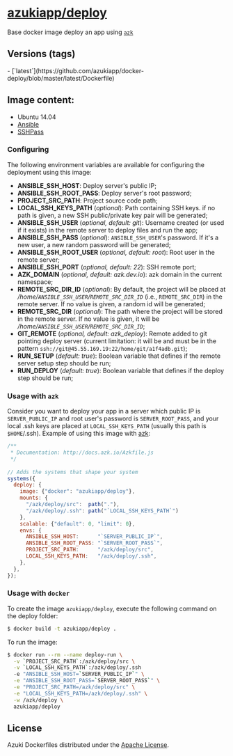 [azukiapp/deploy](http://images.azk.io/#/deploy)
==================

Base docker image deploy an app using [`azk`](http://azk.io)

Versions (tags)
---

<versions>
- [`latest`](https://github.com/azukiapp/docker-deploy/blob/master/latest/Dockerfile)
</versions>

Image content:
---

- Ubuntu 14.04
- [Ansible](http://www.ansible.com)
- [SSHPass](http://sourceforge.net/projects/sshpass/)

### Configuring
The following environment variables are available for configuring the deployment using this image:

- **ANSIBLE_SSH_HOST**: Deploy server's public IP;
- **ANSIBLE_SSH_ROOT_PASS**: Deploy server's root password;
- **PROJECT_SRC_PATH**: Project source code path;
- **LOCAL_SSH_KEYS_PATH** (*optional*): Path containing SSH keys. if no path is given, a new SSH public/private key pair will be generated;
- **ANSIBLE_SSH_USER** (*optional, default: git*): Username created (or used if it exists) in the remote server to deploy files and run the app;
- **ANSIBLE_SSH_PASS** (*optional*): `ANSIBLE_SSH_USER`'s password. If it's a new user, a new random password will be generated;
- **ANSIBLE_SSH_ROOT_USER** (*optional, default: root*): Root user in the remote server;
- **ANSIBLE_SSH_PORT** (*optional, default: 22*): SSH remote port;
- **AZK_DOMAIN** (*optional, default: azk.dev.io*): azk domain in the current namespace;
- **REMOTE_SRC_DIR_ID** (*optional*): By default, the project will be placed at */home/`ANSIBLE_SSH_USER`/`REMOTE_SRC_DIR_ID`* (i.e., `REMOTE_SRC_DIR`) in the remote server. If no value is given, a random id will be generated;
- **REMOTE_SRC_DIR** (*optional*): The path where the project will be stored in the remote server. If no value is given, it will be */home/`ANSIBLE_SSH_USER`/`REMOTE_SRC_DIR_ID`*;
- **GIT_REMOTE** (*optional, default: azk_deploy*): Remote added to git pointing deploy server (current limitation: it will be and must be in the pattern `ssh://git@45.55.169.19:22/home/git/a1f4adb.git`);
- **RUN_SETUP** (*default: true*): Boolean variable that defines if the remote server setup step should be run;
- **RUN_DEPLOY** (*default: true*): Boolean variable that defines if the deploy step should be run;

### Usage with `azk`

Consider you want to deploy your app in a server which public IP is `SERVER_PUBLIC_IP` and root user's password is `SERVER_ROOT_PASS`, and your local .ssh keys are placed at `LOCAL_SSH_KEYS_PATH` (usually this path is `$HOME`/.ssh).
Example of using this image with [azk](http://azk.io):

```js
/**
 * Documentation: http://docs.azk.io/Azkfile.js
 */
 
// Adds the systems that shape your system
systems({
  deploy: {
    image: {"docker": "azukiapp/deploy"},
    mounts: {
      "/azk/deploy/src":  path("."),
      "/azk/deploy/.ssh": path("`LOCAL_SSH_KEYS_PATH`")
    },
    scalable: {"default": 0, "limit": 0},
    envs: {
      ANSIBLE_SSH_HOST:      "`SERVER_PUBLIC_IP`",
      ANSIBLE_SSH_ROOT_PASS: "`SERVER_ROOT_PASS`",
      PROJECT_SRC_PATH:      "/azk/deploy/src",
      LOCAL_SSH_KEYS_PATH:   "/azk/deploy/.ssh",
    },
  },
});
```

### Usage with `docker`

To create the image `azukiapp/deploy`, execute the following command on the deploy folder:

```sh
$ docker build -t azukiapp/deploy .
```

To run the image:

```sh
$ docker run --rm --name deploy-run \
  -v `PROJECT_SRC_PATH`:/azk/deploy/src \
  -v `LOCAL_SSH_KEYS_PATH`:/azk/deploy/.ssh
  -e "ANSIBLE_SSH_HOST=`SERVER_PUBLIC_IP`" \
  -e "ANSIBLE_SSH_ROOT_PASS=`SERVER_ROOT_PASS`" \
  -e "PROJECT_SRC_PATH=/azk/deploy/src" \
  -e "LOCAL_SSH_KEYS_PATH=/azk/deploy/.ssh" \
  -w /azk/deploy \
  azukiapp/deploy
```

## License

Azuki Dockerfiles distributed under the [Apache License](https://github.com/azukiapp/docker-deploy/blob/master/LICENSE).
